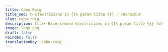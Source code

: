 ```yaml
---
title: Cabo Roig
title_seo: ᐅ Electricians in {{% param title %}} - Technimur
slug: cabo-roig
description: llll➤ Experienced electricians in {{% param title %}} for all your electrical needs. Fast, efficient and reliable service ✅ Contact us!
image: logo.png
draft: false
noindex: false
translationKey: cabo-roig
---
```

